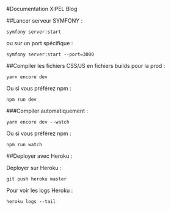 #Documentation XIPEL Blog


##Lancer serveur SYMFONY :

``symfony server:start``

ou sur un port spécifique :

```symfony server:start --port=3000```

##Compiler les fichiers CSS/JS en fichiers builds pour la prod :

``yarn encore dev``

Ou si vous préférez npm :

``npm run dev``

###Compiler automatiquement :

``yarn encore dev --watch``

Ou si vous préférez npm :

``npm run watch``

##Deployer avec Heroku :

Déployer sur Heroku :

```git push heroku master```

Pour voir les logs Heroku :

```heroku logs --tail```
